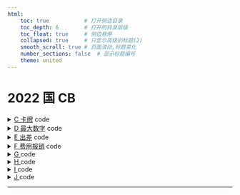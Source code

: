 ```yaml
---
html:
    toc: true           # 打开侧边目录
    toc_depth: 6        # 打开的目录层级
    toc_float: true     # 侧边悬停
    collapsed: true     # 只显示高级别标题(2)
    smooth_scroll: true # 页面滚动,标题变化
    number_sections: false  # 显示标题编号
    theme: united
--- 
```



# 2022 国 CB

<details><summary><a href="https://www.lanqiao.cn/problems/2191/learning/?page=1" target="_blank">C 卡牌</a> code</summary> 

```cpp
#include <iostream>
using namespace std;

typedef long long LL;

const int N=2e5+10;

int a[N];   // 第 i 种卡牌有 a[i] 张
int b[N];   // 第 i 种卡牌最多凑 b[i] 张
LL n, m;

bool ck(LL x){  // 能不能凑 x 套
    LL mm=m;
    for(int i=1; i<=n; i++){
        if(a[i] >= x)
            continue;   // 一张不用换
        else if(a[i] + b[i] < x)
            return 0;   // 不够换
        else if(a[i] + b[i] >= x)
            mm-=x-a[i];   // 置换
        if(mm<0) return 0;
    }
    return 1;
}

int main(){
    cin>>n>>m;
    for(int i=1; i<=n; i++) scanf("%d", a+i);
    for(int i=1; i<=n; i++) scanf("%d", b+i);
    
    LL l=1, r=1e11;
    while(l<r){
        LL mid = l+r+1>>1;
        if(ck(mid)) l=mid;
        else r=mid-1;
    }

    cout<<l;

    return 0;
}
```
</details>

<details><summary><a href="https://www.lanqiao.cn/problems/2193/learning/?page=1" target="_blank">D 最大数字</a> code</summary> 

```cpp
#include <iostream>
#include <cstring>
#include <sstream>
using namespace std;

typedef long long LL;

const int N=1;

string s;
int a, b;
LL ans=-1;

LL s2i(string s){
    stringstream ss;
    ss<<s;
    LL res;
    ss>>res;
    return res;
}

void dfs(int u){    // 当前改变第几位
    ans = max(ans, s2i(s));
    if(!a && !b) return ;
    if(u>=s.size()) return ;
    
    if(s[u]=='9'){
        dfs(u+1);
        return ;
    }

    if(a>0){    // 用加法的方式
        int add = min(a, 9-(s[u]-'0')); // 增加多少

        s[u]+=add, a-=add;
        dfs(u+1);
        s[u]-=add, a+=add;  // 恢复现场
    }

    if(b>0){    // 用减法的方式
        int sub = min(b, (s[u]-'0')+1);
        
        if(s[u]-sub != '0'-1){
            dfs(u+1);   // 你还不如不减呢
            return ;
        }

        s[u]='9', b-=sub;
        dfs(u+1);
        s[u]='0'+sub-1, b+=sub;  // 恢复现场
    }

}

int main(){
    cin>>s>>a>>b;

    dfs(0); 
    cout<<ans;
    return 0;
}
```
</details>

<details><summary><a href="https://www.lanqiao.cn/problems/2194/learning/?page=1" target="_blank">E 出差</a> code</summary> 

```cpp
#pragma G++ optimzie("Ofast")
#define fst first
#define sed second
#define pb push_back
#include <iostream>
#include <algorithm>
#include <cstring>
#include <vector>
#include <cmath>
#include <map>
#include <queue>
using namespace std;

typedef long long LL;
typedef pair<int, int> PII;

const int dxy[][2]={ {-1,0},{1,0}, {0,-1}, {0,1} };
const double PI = acos(-1.0);
const int inf = 0x3f3f3f3f;
const int MOD = 1e9+7;
const int N = 1e3+10;

int C[N];

int n, m; // 点、边
vector<PII> edge[100010]; // edge[x]={y,z} x->y=z
int dis[N]; // 最短路
bool st[N]; // 是否已确定最短路
// O(mlogm)
int dijkstra(int s, int e){
    // fst存dis[i] sed存i
    priority_queue<PII, vector<PII>, greater<PII>> heap;
    // 初始化
    memset(dis, 0x3f, sizeof dis);
    dis[s]=0;
    // 起点入队
    heap.push({dis[s], s});
    while(heap.size()){
        auto x=heap.top().sed; // 取最小点
        heap.pop();
        // 在出堆的时候判断、确定是否确定最短路
        if(st[x]) continue;
        st[x]=1; // 确定最短路
        // 对该点进行松弛操作
        for(auto& [y, z]: edge[x])
        if( dis[y]>dis[x]+z+C[y] ){
            dis[y]=dis[x]+z+C[y];
            heap.push({dis[y], y});
        }
    }
    return dis[e];
}

void solve(){
    cin>>n>>m;
    for(int i=1; i<=n; i++) scanf("%d", C+i);
    for(int i=1; i<=m; i++){
        int x, y, z; scanf("%d%d%d", &x, &y, &z);
        edge[x].pb({y, z});
        edge[y].pb({x, z});
    }

    cout<<dijkstra(1, n)-C[n];

    return ;
}

int main(){
    //ios::sync_with_stdio(0); cin.tie(0), cout.tie(0);
    //int T; cin>>T; while(T--)
    solve();
    return 0;
}
```
</details>

<details><summary><a href="https://www.lanqiao.cn/problems/2195/learning/?page=1" target="_blank">F 费用报销</a> code</summary> 

```cpp
#include <algorithm>
#include <iostream>
#include <tuple>
using namespace std;

const int N=1e3+10;

int v[N];   // 月份转换为天 第i天的钱
int dp[N];  // 前i张可以得到的最大价值

int n, m, k;

int months[13]={0,31,28,31,30,31,30,31,31,30,31,30,31};
int calc(int mon, int day){ 
    for(int i=1; i<mon; i++)
        day+=months[i];
    return day;
}

int main(){
    cin>>n>>m>>k;
    for(int i=1; i<=n; i++){
        int x, y, z; scanf("%d%d%d", &x, &y, &z);
        v[calc(x, y)]=max(v[calc(x, y)], z);
    }

    for(int i=1; i<=365; i++){  
        dp[i]=max(v[i], dp[i-1]);       // 不选择
        if(i-k>=1 && dp[i-k]+v[i]<=m)   // 选择
            dp[i] = max(dp[i], dp[i-k]+v[i]);
    }

    cout<<dp[365];

    return 0;
}
```
</details>

<details><summary><a href="" target="_blank">G </a> code</summary> 

```cpp

```
</details>

<details><summary><a href="" target="_blank">H </a> code</summary> 

```cpp

```
</details>

<details><summary><a href="" target="_blank">I </a> code</summary> 

```cpp

```
</details>

<details><summary><a href="" target="_blank">J </a> code</summary> 

```cpp

```
</details>

---